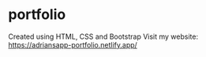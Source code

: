 # portfolio
Created using HTML, CSS and Bootstrap
Visit my website: https://adriansapp-portfolio.netlify.app/
